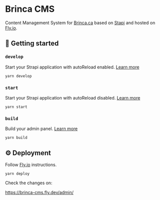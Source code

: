 # Brinca CMS

Content Management System for [Brinca.ca](https://brinca.ca) based on [Stapi](https://strapi.io) and hosted on [Fly.io](https://fly.io).

## 🚀 Getting started

### `develop`

Start your Strapi application with autoReload enabled. [Learn more](https://docs.strapi.io/developer-docs/latest/developer-resources/cli/CLI.html#strapi-develop)

```
yarn develop
```

### `start`

Start your Strapi application with autoReload disabled. [Learn more](https://docs.strapi.io/developer-docs/latest/developer-resources/cli/CLI.html#strapi-start)

```
yarn start
```

### `build`

Build your admin panel. [Learn more](https://docs.strapi.io/developer-docs/latest/developer-resources/cli/CLI.html#strapi-build)

```
yarn build
```

## ⚙️ Deployment

Follow [Fly.io](https://documentation-git-fork-bogdaaamn-docs-fly-deplo-460c6b-strapijs.vercel.app/developer-docs/latest/setup-deployment-guides/deployment/hosting-guides/fly.html) instructions.

```
yarn deploy
```

Check the changes on:

https://brinca-cms.fly.dev/admin/
